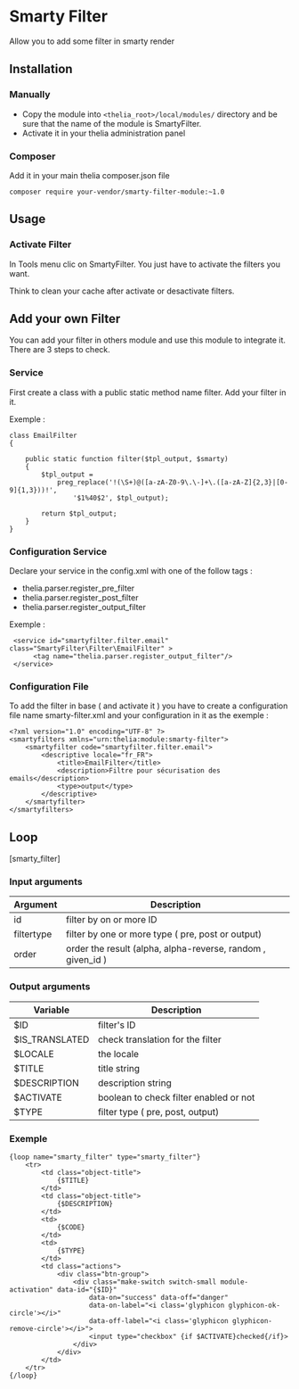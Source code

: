 # Smarty Filter

Allow you to add some filter in smarty render

## Installation

### Manually

* Copy the module into ```<thelia_root>/local/modules/``` directory and be sure that the name of the module is SmartyFilter.
* Activate it in your thelia administration panel

### Composer

Add it in your main thelia composer.json file

```
composer require your-vendor/smarty-filter-module:~1.0
```

## Usage

### Activate Filter

In Tools menu clic on SmartyFilter. You just have to activate the filters you want.

Think to clean your cache after activate or desactivate filters.

## Add your own Filter

You can add your filter in others module and use this module to integrate it. There are 3 steps to check.

### Service

First create a class with a public static method name filter. Add your filter in it.

Exemple :

```
class EmailFilter
{

    public static function filter($tpl_output, $smarty)
    {
        $tpl_output =
            preg_replace('!(\S+)@([a-zA-Z0-9\.\-]+\.([a-zA-Z]{2,3}|[0-9]{1,3}))!',
                '$1%40$2', $tpl_output);

        return $tpl_output;
    }
}
```

### Configuration Service

Declare your service in the config.xml with one of the follow tags :

* thelia.parser.register_pre_filter
* thelia.parser.register_post_filter
* thelia.parser.register_output_filter

Exemple :

```
 <service id="smartyfilter.filter.email" class="SmartyFilter\Filter\EmailFilter" >
      <tag name="thelia.parser.register_output_filter"/>
 </service>
```

### Configuration File

To add the filter in base ( and activate it ) you have to create a configuration file name smarty-filter.xml and 
your configuration in it as the exemple :

```
<?xml version="1.0" encoding="UTF-8" ?>
<smartyfilters xmlns="urn:thelia:module:smarty-filter">
    <smartyfilter code="smartyfilter.filter.email">
        <descriptive locale="fr_FR">
            <title>EmailFilter</title>
            <description>Filtre pour sécurisation des emails</description>
            <type>output</type>
        </descriptive>
    </smartyfilter>
</smartyfilters>
```

## Loop

[smarty_filter]

### Input arguments

|Argument |Description |
|---      |--- |
|id| filter by on or more ID|
|filtertype | filter by one or more type ( pre, post or output) |
|order | order the result  (alpha, alpha-reverse, random , given_id )|

### Output arguments

|Variable   |Description |
|---        |--- |
|$ID    | filter's ID |
|$IS_TRANSLATED   | check translation for the filter |
|$LOCALE  | the locale |
|$TITLE  | title string|
|$DESCRIPTION   | description string |
|$ACTIVATE  | boolean to check filter enabled or not |
|$TYPE  | filter type ( pre, post, output) |



### Exemple

```
{loop name="smarty_filter" type="smarty_filter"}
    <tr>
        <td class="object-title">
            {$TITLE}
        </td>
        <td class="object-title">
            {$DESCRIPTION}
        </td>
        <td>
            {$CODE}
        </td>
        <td>
            {$TYPE}
        </td>
        <td class="actions">
            <div class="btn-group">
                <div class="make-switch switch-small module-activation" data-id="{$ID}"
                    data-on="success" data-off="danger"
                    data-on-label="<i class='glyphicon glyphicon-ok-circle'></i>"
                    data-off-label="<i class='glyphicon glyphicon-remove-circle'></i>">
                    <input type="checkbox" {if $ACTIVATE}checked{/if}>
                </div>
            </div>
        </td>
    </tr>
{/loop}
```                     
